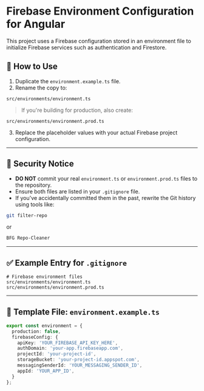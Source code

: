 # Firebase Environment Configuration for Angular

This project uses a Firebase configuration stored in an environment file to initialize Firebase services such as authentication and Firestore.

## 🔧 How to Use

1. Duplicate the `environment.example.ts` file.
2. Rename the copy to:

```
src/environments/environment.ts
```

> If you're building for production, also create:
>
```
src/environments/environment.prod.ts
```

3. Replace the placeholder values with your actual Firebase project configuration.

---

## 🔐 Security Notice

- **DO NOT** commit your real `environment.ts` or `environment.prod.ts` files to the repository.
- Ensure both files are listed in your `.gitignore` file.
- If you've accidentally committed them in the past, rewrite the Git history using tools like:

```bash
git filter-repo
```

or

```bash
BFG Repo-Cleaner
```

---

## ✅ Example Entry for `.gitignore`

```gitignore
# Firebase environment files
src/environments/environment.ts
src/environments/environment.prod.ts
```

---

## 📝 Template File: `environment.example.ts`

```ts
export const environment = {
  production: false,
  firebaseConfig: {
    apiKey: 'YOUR_FIREBASE_API_KEY_HERE',
    authDomain: 'your-app.firebaseapp.com',
    projectId: 'your-project-id',
    storageBucket: 'your-project-id.appspot.com',
    messagingSenderId: 'YOUR_MESSAGING_SENDER_ID',
    appId: 'YOUR_APP_ID',
  }
};
```
